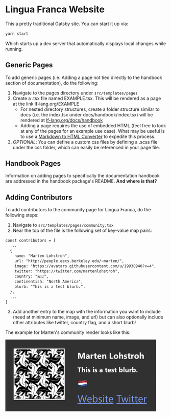 # Lingua Franca Website

This a pretty traditional Gatsby site. You can start it up via:

```sh
yarn start
```

Which starts up a dev server that automatically displays local changes while running.

## Generic Pages

To add generic pages (i.e. Adding a page not tied directly to the handbook section of documentation), do the following:
1. Navigate to the pages directory under ```src/templates/pages```
2. Create a .tsx file named EXAMPLE.tsx. This will be rendered as a page at the link lf-lang.org/EXAMPLE
    - For nested directory structures, create a folder structure similar to docs (i.e. the index.tsx under docs/handbook/index.tsx) will be rendered at [lf-lang.org/docs/handbook]()
    - Adding a page requires the use of embedded HTML (feel free to look at any of the pages for an example use case). What may be useful is to use a [Markdown to HTML Converter](https://markdowntohtml.com/) to expedite this process.
3. *OPTIONAL*: You can define a custom css files by defining a .scss file under the css folder, which can easily be referenced in your page file.

## Handbook Pages

Information on adding pages to specifically the documentation handbook are addressed in the handbook package's README. **And where is that?**

## Adding Contributors

To add contributors to the community page for Lingua Franca, do the following steps:
1. Navigate to ```src/templates/pages/community.tsx```
2. Near the top of the file is the following set of key-value map pairs:
```
const contributors = [
  ...
  {
    name: "Marten Lohstroh",
    url: "http://people.eecs.berkeley.edu/~marten/",
    image: "https://avatars.githubusercontent.com/u/19938940?v=4",
    twitter: "https://twitter.com/martenlohstroh",
    country: "🇳🇱",
    continentish: "North America",
    blurb: "This is a test blurb.",
  },
  ...
]
```
3. Add another entry to the map with the information you want to include (need at minimum name, image, and url) but can also optionally include other attributes like twitter, country flag, and a short blurb!

The example for Marten's community render looks like this:

![img](../../img/tutorial/contributor.png)


